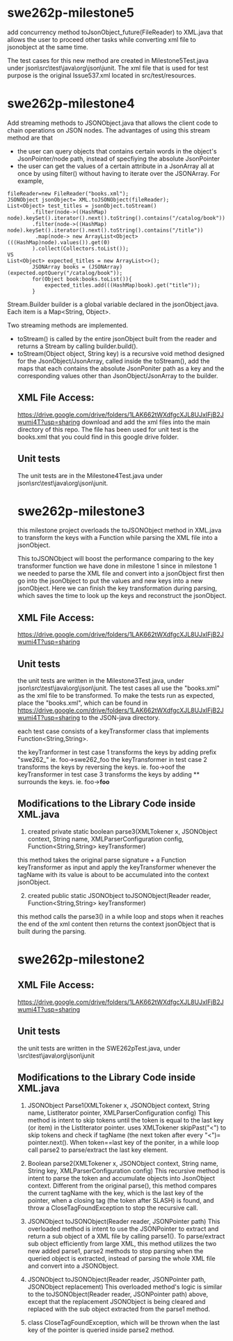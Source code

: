# swe262p-milestone5

add concurrency method toJsonObject_future(FileReader) to XML.java that allows the user to proceed other tasks while converting xml file to jsonobject at the same time.

The test cases for this new method are created in Milestone5Test.java under json\src\test\java\org\json\junit.
The xml file that is used for test purpose is the original Issue537.xml located in src/test/resources.


# swe262p-milestone4

Add streaming methods to JSONObject.java that allows the client code to chain operations on JSON nodes. The advantages of using this stream method are that 
- the user can query objects that contains certain words in the object's JsonPointer/node path, instead of specfiying the absolute JsonPointer
- the user can get the values of a certain attribute in a JsonArray all at once by using filter() without having to iterate over the JSONArray.
For example,
```
fileReader=new FileReader("books.xml");
JSONObject jsonObject= XML.toJSONObject(fileReader);
List<Object> test_titles = jsonObject.toStream()
        .filter(node->((HashMap) node).keySet().iterator().next().toString().contains("/catalog/book"))
        .filter(node->((HashMap) node).keySet().iterator().next().toString().contains("/title"))
         .map(node-> new ArrayList<Object>(((HashMap)node).values()).get(0)
        ).collect(Collectors.toList());
VS
List<Object> expected_titles = new ArrayList<>();
        JSONArray books = (JSONArray) (expected.optQuery("/catalog/book"));
        for(Object book:books.toList()){
            expected_titles.add(((HashMap)book).get("title"));
        }
 ```

Stream.Builder<Object> builder is a global variable declared in the jsonObject.java. Each item is a Map<String, Object>.

Two streaming methods are implemented. 
- toStream() is called by the entire jsonObject built from the reader and returns a Stream<Object> by calling builder.build(). 
- toStream(Object object, String key) is a recursive void method designed for the JsonObject/JsonArray, called inside the toStream(), add the maps that each contains the absolute JsonPoniter path as a key and the corresponding values other than JsonObject/JsonArray to the builder.

## XML File Access:
https://drive.google.com/drive/folders/1LAK662tWXdfgcXJL8UJxIFjB2Jwumi4T?usp=sharing
download and add the xml files into the main directory of this repo. The file has been used for unit test is the books.xml that you could find in this google drive folder.

## Unit tests

The unit tests are in the Milestone4Test.java under json\src\test\java\org\json\junit.



# swe262p-milestone3

this milestone project overloads the toJSONObject method in XML.java to transform the keys with a Function while parsing the XML file into a jsonObject.

This toJSONObject will boost the performance comparing to the key transformer function we have done in milestone 1 since in milestone 1 we needed to parse the XML file and convert into a jsonObject first then go into the jsonObject to put the values and new keys into a new jsonObject. Here we can finish the key transformation during parsing, which saves the time to look up the keys and reconstruct the jsonObject.

## XML File Access:
https://drive.google.com/drive/folders/1LAK662tWXdfgcXJL8UJxIFjB2Jwumi4T?usp=sharing

## Unit tests
  the unit tests are written in the Milestone3Test.java, under json\src\test\java\org\json\junit.
  The test cases all use the "books.xml" as the xml file to be transformed.
  To make the tests run as expected, place the "books.xml", which can be found in https://drive.google.com/drive/folders/1LAK662tWXdfgcXJL8UJxIFjB2Jwumi4T?usp=sharing to the JSON-java directory.

  each test case consists of a keyTransformer class that implements Function<String,String>. 

  the keyTranformer in test case 1 transforms the keys by adding prefix "swe262_" ie. foo->swe262_foo
  the keyTransformer in test case 2 transforms the keys by reversing the keys. ie. foo->oof
  the keyTransformer in test case 3 transforms the keys by adding ** surrounds the keys. ie. foo->**foo** 

## Modifications to the Library Code inside XML.java
1. created
    private static boolean parse3(XMLTokener x, JSONObject context, String name, XMLParserConfiguration config, Function<String,String> keyTransformer)

this method takes the original parse signature + a Function keyTransformer as input and apply the keyTransformer whenever the tagName with its value is about to be accumulated into the context jsonObject. 

2. created 
public static JSONObject toJSONObject(Reader reader, Function<String,String> keyTransformer) 

this method calls the parse3() in a while loop and stops when it reaches the end of the xml content then returns the context jsonObject that is built during the parsing.










# swe262p-milestone2

## XML File Access:
https://drive.google.com/drive/folders/1LAK662tWXdfgcXJL8UJxIFjB2Jwumi4T?usp=sharing

## Unit tests
  the unit tests are written in the SWE262pTest.java, under \src\test\java\org\json\junit
  
## Modifications to the Library Code inside XML.java
  1. JSONObject Parse1(XMLTokener x, JSONObject context, String name, ListIterator pointer, XMLParserConfiguration config)
      This method is intent to skip tokens until the token is equal to the last key (or item) in the ListIterator pointer.
      uses XMLTokener skipPast("<") to skip tokens and check if tagName (the next token after every "<")= pointer.next().
      When token==last key of the poniter, in a while loop call parse2 to parse/extract the last key element.
  
  2. Boolean parse2(XMLTokener x, JSONObject context, String name, String key, XMLParserConfiguration config)
    This recursive method is intent to parse the token and accumulate objects into JsonObject context. 
    Different from the original parse(), this method compares the current tagName with the key, which is the last key of the pointer, when a closing tag (the token after SLASH) is found, and throw a CloseTagFoundException to stop the recursive call.
    
  3. JSONObject toJSONObject(Reader reader, JSONPointer path)
    This overloaded method is intent to use the JSONPointer to extract and return a sub object of a XML file by calling parse1().
    To parse/extract sub object efficiently from large XML, this method utilizes the two new added parse1, parse2 methods to stop parsing when the queried object is extracted, instead of parsing the whole XML file and convert into a JSONObject.
  
  4. JSONObject toJSONObject(Reader reader, JSONPointer path, JSONObject replacement)
    This overloaded method's logic is similar to the toJSONObject(Reader reader, JSONPointer path) above, except that the replacement JSONObject is being cleared and replaced with the sub object extracted from the parse1 method.
  
  5. class CloseTagFoundException, which will be thrown when the last key of the pointer is queried inside parse2 method.
  
